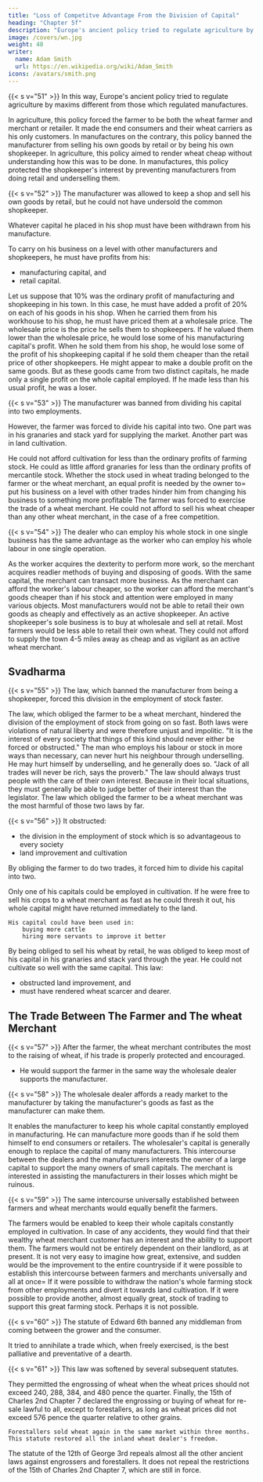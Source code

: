 ```yaml
---
title: "Loss of Competitve Advantage From the Division of Capital"
heading: "Chapter 5f"
description: "Europe's ancient policy tried to regulate agriculture by maxims different from those which regulated manufactures"
image: /covers/wn.jpg
weight: 48
writer:
  name: Adam Smith
  url: https://en.wikipedia.org/wiki/Adam_Smith
icons: /avatars/smith.png
--- 
```



{{< s v="51" >}} In this way, Europe's ancient policy tried to regulate agriculture by maxims different from those which regulated manufactures.

In agriculture, this policy forced the farmer to be both the wheat farmer and merchant or retailer.
    It made the end consumers and their wheat carriers as his only customers.
    In manufactures on the contrary, this policy banned the manufacturer from selling his own goods by retail or by being his own shopkeeper.
In agriculture, this policy aimed to render wheat cheap without understanding how this was to be done.
    In manufactures, this policy protected the shopkeeper's interest by preventing manufacturers from doing retail and underselling them.



{{< s v="52" >}} The manufacturer was allowed to keep a shop and sell his own goods by retail, but he could not have undersold the common shopkeeper.

Whatever capital he placed in his shop must have been withdrawn from his manufacture.

To carry on his business on a level with other manufacturers and shopkeepers, he must have profits from his:
- manufacturing capital, and
- retail capital.

Let us suppose that 10% was the ordinary profit of manufacturing and shopkeeping in his town.
    In this case, he must have added a profit of 20% on each of his goods in his shop.
    When he carried them from his workhouse to his shop, he must have priced them at a wholesale price.
        The wholesale price is the price he sells them to shopkeepers.
    If he valued them lower than the wholesale price, he would lose some of his manufacturing capital's profit.
    When he sold them from his shop, he would lose some of the profit of his shopkeeping capital if he sold them cheaper than the retail price of other shopkeepers.
    He might appear to make a double profit on the same goods.
    But as these goods came from two distinct capitals, he made only a single profit on the whole capital employed.
        If he made less than his usual profit, he was a loser.


{{< s v="53" >}} The manufacturer was banned from dividing his capital into two employments.

However, the farmer was forced to divide his capital into two.
    One part was in his granaries and stack yard for supplying the market.
    Another part was in land cultivation.

He could not afford cultivation for less than the ordinary profits of farming stock.
    He could as little afford granaries for less than the ordinary profits of mercantile stock.
Whether the stock used in wheat trading belonged to the farmer or the wheat merchant, an equal profit is needed by the owner to= 
    put his business on a level with other trades
    hinder him from changing his business to something more profitable
The farmer was forced to exercise the trade of a wheat merchant.
    He could not afford to sell his wheat cheaper than any other wheat merchant, in the case of a free competition.



{{< s v="54" >}} The dealer who can employ his whole stock in one single business has the same advantage as the worker who can employ his whole labour in one single operation.

As the worker acquires the dexterity to perform more work, so the merchant acquires readier methods of buying and disposing of goods.
    With the same capital, the merchant can transact more business.
As the merchant can afford the worker's labour cheaper, so the worker can afford the merchant's goods cheaper than if his stock and attention were employed in many various objects.
Most manufacturers would not be able to retail their own goods as cheaply and effectively as an active shopkeeper.
    An active shopkeeper's sole business is to buy at wholesale and sell at retail.
Most farmers would be less able to retail their own wheat.
    They could not afford to supply the town 4-5 miles away as cheap and as vigilant as an active wheat merchant.



## Svadharma

{{< s v="55" >}} The law, which banned the manufacturer from being a shopkeeper, forced this division in the employment of stock faster.

The law, which obliged the farmer to be a wheat merchant, hindered the division of the employment of stock from going on so fast.
    Both laws were violations of natural liberty and were therefore unjust and impolitic.
"It is the interest of every society that things of this kind should never either be forced or obstructed."
    The man who employs his labour or stock in more ways than necessary, can never hurt his neighbour through underselling.
        He may hurt himself by underselling, and he generally does so.
    "Jack of all trades will never be rich, says the proverb."
        The law should always trust people with the care of their own interest.
        Because in their local situations, they must generally be able to judge better of their interest than the legislator.
The law which obliged the farmer to be a wheat merchant was the most harmful of those two laws by far.


{{< s v="56" >}} It obstructed:
- the division in the employment of stock which is so advantageous to every society
- land improvement and cultivation

By obliging the farmer to do two trades, it forced him to divide his capital into two.

Only one of his capitals could be employed in cultivation.
If he were free to sell his crops to a wheat merchant as fast as he could thresh it out, his whole capital might have returned immediately to the land.

    His capital could have been used in:
        buying more cattle
        hiring more servants to improve it better

By being obliged to sell his wheat by retail, he was obliged to keep most of his capital in his granaries and stack yard through the year.
    He could not cultivate so well with the same capital.
This law:
- obstructed land improvement, and
- must have rendered wheat scarcer and dearer.


## The Trade Between The Farmer and The wheat Merchant

{{< s v="57" >}} After the farmer, the wheat merchant contributes the most to the raising of wheat, if his trade is properly protected and encouraged.
- He would support the farmer in the same way the wholesale dealer supports the manufacturer.


{{< s v="58" >}} The wholesale dealer affords a ready market to the manufacturer by taking the manufacturer's goods as fast as the manufacturer can make them.

It enables the manufacturer to keep his whole capital constantly employed in manufacturing.
    He can manufacture more goods than if he sold them himself to end consumers or retailers.
The wholesaler's capital is generally enough to replace the capital of many manufacturers.
This intercourse between the dealers and the manufacturers interests the owner of a large capital to support the many owners of small capitals.
    The merchant is interested in assisting the manufacturers in their losses which might be ruinous.


{{< s v="59" >}} The same intercourse universally established between farmers and wheat merchants would equally benefit the farmers.

The farmers would be enabled to keep their whole capitals constantly employed in cultivation.
In case of any accidents, they would find that their wealthy wheat merchant customer has an interest and the ability to support them.
    The farmers would not be entirely dependent on their landlord, as at present.
It is not very easy to imagine how great, extensive, and sudden would be the improvement to the entire countryside if it were possible to establish this intercourse between farmers and merchants universally and all at once= 
    If it were possible to withdraw the nation's whole farming stock from other employments and divert it towards land cultivation.
    If it were possible to provide another, almost equally great, stock of trading to support this great farming stock.
    Perhaps it is not possible.


{{< s v="60" >}} The statute of Edward 6th banned any middleman from coming between the grower and the consumer.

It tried to annihilate a trade which, when freely exercised, is the best palliative and preventative of a dearth.


{{< s v="61" >}} This law was softened by several subsequent statutes.

They permitted the engrossing of wheat when the wheat prices should not exceed 240, 288, 384, and 480 pence the quarter.
Finally, the 15th of Charles 2nd Chapter 7 declared the engrossing or buying of wheat for re-sale lawful to all, except to forestallers, as long as wheat prices did not exceed 576 pence the quarter relative to other grains.

    Forestallers sold wheat again in the same market within three months.
    This statute restored all the inland wheat dealer's freedom.

The statute of the 12th of George 3rd repeals almost all the other ancient laws against engrossers and forestallers.
    It does not repeal the restrictions of the 15th of Charles 2nd Chapter 7, which are still in force.
